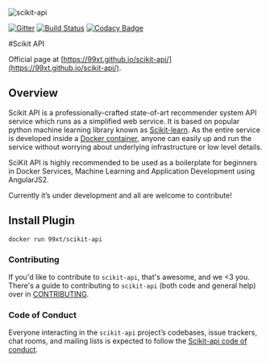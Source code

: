 ![scikit-api](https://s13.postimg.org/40h42f59j/logo_scikit_lores.png)


[![Gitter](https://badges.gitter.im/Join%20Chat.svg)](https://gitter.im/scikit-api/Lobby?utm_source=badge&utm_medium=badge&utm_campaign=pr-badge)
[![Build Status](https://api.travis-ci.org/99xt/scikit-api.svg?branch=master)](https://travis-ci.org/99xt/scikit-api) [![Codacy Badge](https://api.codacy.com/project/badge/Grade/f9d40f105d554510bd797911d7f16f63)](https://www.codacy.com/app/99xt/scikit-api?utm_source=github.com&amp;utm_medium=referral&amp;utm_content=99xt/scikit-api&amp;utm_campaign=Badge_Grade)

#Scikit API

Official page at [https://99xt.github.io/scikit-api/](https://99xt.github.io/scikit-api/).

## Overview
Scikit API is a professionally-crafted state-of-art recommender system API service which runs as a simplified web service. It is based on popular python machine learning library known as [Scikit-learn](http://scikit-learn.org/stable/ ). As the  entire service is developed inside a [Docker container](https://hub.docker.com/r/99xt/scikit-api/), anyone can easily up and run the service without worrying about underlying infrastructure or low level details.

SciKit API is highly recommended to be used as a boilerplate for beginners in Docker Services, Machine Learning and Application Development using AngularJS2. 

Currently it’s under development and all are welcome to contribute!


## Install Plugin
`docker run 99xt/scikit-api`

### Contributing

If you'd like to contribute to `scikit-api`, that's awesome, and we <3 you. There's a guide to contributing to `scikit-api` (both code and general help) over in [CONTRIBUTING](https://github.com/99xt/scikit-api/blob/master/CONTRIBUTING.md).

### Code of Conduct

Everyone interacting in the `scikit-api` project’s codebases, issue trackers, chat rooms, and mailing lists is expected to follow the [Scikit-api code of conduct](https://github.com/99xt/scikit-api/blob/master/CODE_OF_CONDUCT.md).

